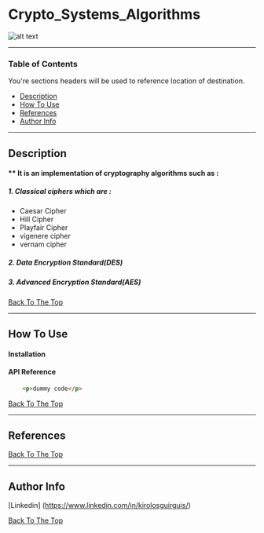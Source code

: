 # Crypto_Systems_Algorithms
![alt text](https://res.cloudinary.com/practicaldev/image/fetch/s--2iOIjFHn--/c_imagga_scale,f_auto,fl_progressive,h_420,q_auto,w_1000/https://dev-to-uploads.s3.amazonaws.com/i/23qtg3hvggm0gux8nu0v.png)


---
### Table of Contents
You're sections headers will be used to reference location of destination.

- [Description](#description)
- [How To Use](#how-to-use)
- [References](#references)
- [Author Info](#author-info)
---

## Description

#### ** It is an implementation of cryptography algorithms such as : 
##### 1. Classical ciphers which are : 
- Caesar Cipher
- Hill Cipher
- Playfair Cipher
- vigenere cipher
- vernam cipher

##### 2. Data Encryption Standard(DES)

##### 3. Advanced Encryption Standard(AES)

[Back To The Top](#crypto_systems_algorithms)

---

## How To Use

#### Installation



#### API Reference

```html
    <p>dummy code</p>
```
[Back To The Top](#crypto_systems_algorithms)

---

## References
[Back To The Top](#crypto_systems_algorithms)

---


## Author Info

[Linkedin] (https://www.linkedin.com/in/kirolosguirguis/)

[Back To The Top](#crypto_systems_algorithms)
